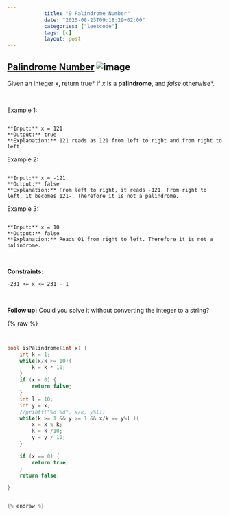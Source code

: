 ```yaml
---
            title: "9 Palindrome Number"
            date: "2025-08-23T09:18:29+02:00"
            categories: ["leetcode"]
            tags: [c]
            layout: post
---
```

            
## [Palindrome Number](https://leetcode.com/problems/palindrome-number) ![image](https://img.shields.io/badge/Difficulty-Easy-brightgreen)

Given an integer x, return true* if *x* is a ****palindrome****, and *false* otherwise*.

 

Example 1:

```

**Input:** x = 121
**Output:** true
**Explanation:** 121 reads as 121 from left to right and from right to left.

```

Example 2:

```

**Input:** x = -121
**Output:** false
**Explanation:** From left to right, it reads -121. From right to left, it becomes 121-. Therefore it is not a palindrome.

```

Example 3:

```

**Input:** x = 10
**Output:** false
**Explanation:** Reads 01 from right to left. Therefore it is not a palindrome.

```

 

**Constraints:**

	-231 <= x <= 231 - 1

 

**Follow up:** Could you solve it without converting the integer to a string?

{% raw %}


```c


bool isPalindrome(int x) {
    int k = 1;
    while(x/k >= 10){
        k = k * 10;
    }
    if (x < 0) {
        return false;
    }
    int l = 10;
    int y = x;
    //printf("%d %d", x/k, y%l);
    while(k >= 1 && y >= 1 && x/k == y%l ){
        x = x % k;
        k = k /10;
        y = y / 10;
    }

    if (x == 0) {
        return true;
    }
    return false;

}


{% endraw %}
```
